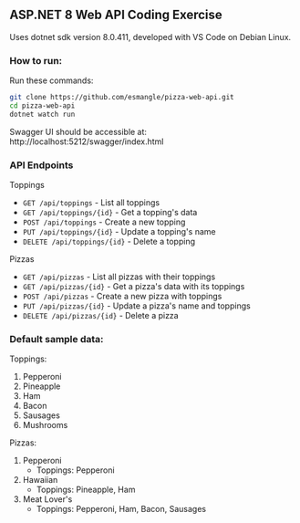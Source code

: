## ASP.NET 8 Web API Coding Exercise

Uses dotnet sdk version 8.0.411, developed with VS Code on Debian Linux.

### How to run:
Run these commands:
```bash
git clone https://github.com/esmangle/pizza-web-api.git
cd pizza-web-api
dotnet watch run
```
Swagger UI should be accessible at: http://localhost:5212/swagger/index.html

### API Endpoints

Toppings
- `GET /api/toppings` - List all toppings
- `GET /api/toppings/{id}` - Get a topping's data
- `POST /api/toppings` - Create a new topping
- `PUT /api/toppings/{id}` - Update a topping's name
- `DELETE /api/toppings/{id}` - Delete a topping

Pizzas
- `GET /api/pizzas` - List all pizzas with their toppings
- `GET /api/pizzas/{id}` - Get a pizza's data with its toppings
- `POST /api/pizzas` - Create a new pizza with toppings
- `PUT /api/pizzas/{id}` - Update a pizza's name and toppings
- `DELETE /api/pizzas/{id}` - Delete a pizza

### Default sample data:
Toppings:
1. Pepperoni
2. Pineapple
3. Ham
4. Bacon
5. Sausages
6. Mushrooms

Pizzas:
1. Pepperoni
   - Toppings: Pepperoni
2. Hawaiian
   - Toppings: Pineapple, Ham
3. Meat Lover's
   - Toppings: Pepperoni, Ham, Bacon, Sausages
